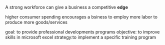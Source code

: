 A strong workforce can give a business a competitive **edge**

higher consumer spending encourages a bsiness to employ more labor to produce more goods/services


goal: to provide professional developments programs
objective: to improve skills in microsoft excel
strategy:to implement a specific training program 

